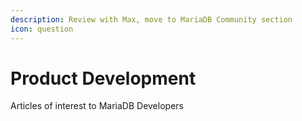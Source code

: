 ```yaml
---
description: Review with Max, move to MariaDB Community section
icon: question
---
```


# Product Development

Articles of interest to MariaDB Developers
